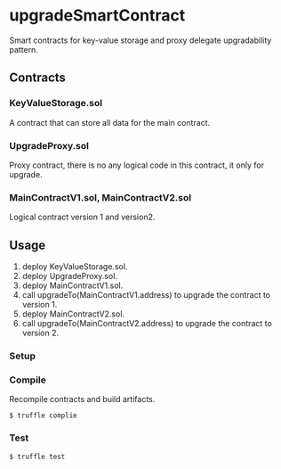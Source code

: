 # upgradeSmartContract


Smart contracts for key-value storage and proxy delegate upgradability pattern.



## Contracts

### KeyValueStorage.sol

A contract that can store all data for the main contract.

### UpgradeProxy.sol

Proxy contract, there is no any logical code in this contract, it only for upgrade.

### MainContractV1.sol, MainContractV2.sol

Logical contract version 1 and version2.

## Usage
1. deploy KeyValueStorage.sol.
2. deploy UpgradeProxy.sol.
3. deploy MainContractV1.sol.
4. call upgradeTo(MainContractV1.address) to upgrade the contract to version 1.
5. deploy MainContractV2.sol.
4. call upgradeTo(MainContractV2.address) to upgrade the contract to version 2.

### Setup


### Compile

Recompile contracts and build artifacts.

```
$ truffle complie
```

### Test

```
$ truffle test
```